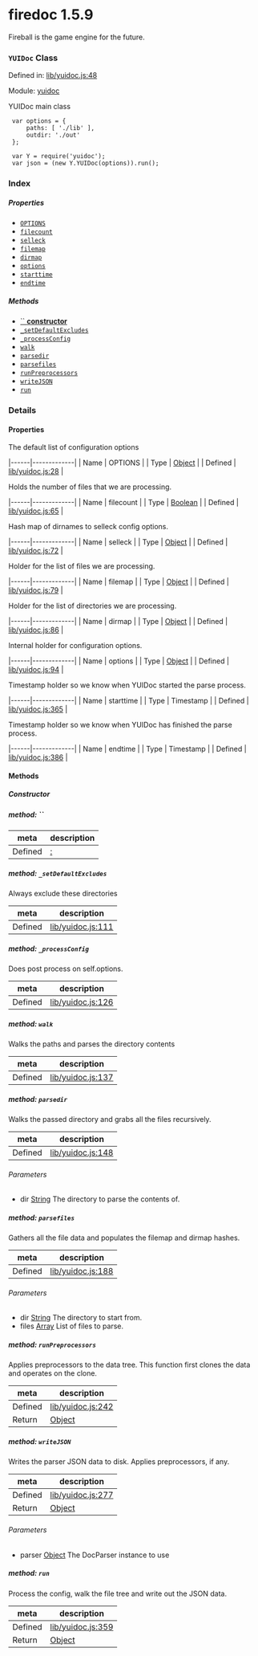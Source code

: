 
# firedoc 1.5.9

Fireball is the game engine for the future.

### `YUIDoc` Class


Defined in: [lib/yuidoc.js:48](../files/lib/yuidoc.js.js)

Module: [yuidoc](../modules/yuidoc.md)




YUIDoc main class

     var options = {
         paths: [ './lib' ],
         outdir: './out'
     };

     var Y = require('yuidoc');
     var json = (new Y.YUIDoc(options)).run();

### Index

##### Properties

  - [`OPTIONS`](#property-options)
  - [`filecount`](#property-filecount)
  - [`selleck`](#property-selleck)
  - [`filemap`](#property-filemap)
  - [`dirmap`](#property-dirmap)
  - [`options`](#property-options)
  - [`starttime`](#property-starttime)
  - [`endtime`](#property-endtime)



##### Methods

  - [`` **constructor**](#)
  - [`_setDefaultExcludes`](#method-_setdefaultexcludes)
  - [`_processConfig`](#method-_processconfig)
  - [`walk`](#method-walk)
  - [`parsedir`](#method-parsedir)
  - [`parsefiles`](#method-parsefiles)
  - [`runPreprocessors`](#method-runpreprocessors)
  - [`writeJSON`](#method-writejson)
  - [`run`](#method-run)





### Details


#### Properties


The default list of configuration options

|------|-------------|
| Name | OPTIONS    |
| Type | <a href="https://developer.mozilla.org/en/JavaScript/Reference/Global_Objects/Object" class="crosslink external" target="_blank">Object</a> |
| Defined | [lib/yuidoc.js:28](../files/lib_yuidoc.js.md#l28) |



Holds the number of files that we are processing.

|------|-------------|
| Name | filecount    |
| Type | <a href="https://developer.mozilla.org/en/JavaScript/Reference/Global_Objects/Boolean" class="crosslink external" target="_blank">Boolean</a> |
| Defined | [lib/yuidoc.js:65](../files/lib_yuidoc.js.md#l65) |



Hash map of dirnames to selleck config options.

|------|-------------|
| Name | selleck    |
| Type | <a href="https://developer.mozilla.org/en/JavaScript/Reference/Global_Objects/Object" class="crosslink external" target="_blank">Object</a> |
| Defined | [lib/yuidoc.js:72](../files/lib_yuidoc.js.md#l72) |



Holder for the list of files we are processing.

|------|-------------|
| Name | filemap    |
| Type | <a href="https://developer.mozilla.org/en/JavaScript/Reference/Global_Objects/Object" class="crosslink external" target="_blank">Object</a> |
| Defined | [lib/yuidoc.js:79](../files/lib_yuidoc.js.md#l79) |



Holder for the list of directories we are processing.

|------|-------------|
| Name | dirmap    |
| Type | <a href="https://developer.mozilla.org/en/JavaScript/Reference/Global_Objects/Object" class="crosslink external" target="_blank">Object</a> |
| Defined | [lib/yuidoc.js:86](../files/lib_yuidoc.js.md#l86) |



Internal holder for configuration options.

|------|-------------|
| Name | options    |
| Type | <a href="https://developer.mozilla.org/en/JavaScript/Reference/Global_Objects/Object" class="crosslink external" target="_blank">Object</a> |
| Defined | [lib/yuidoc.js:94](../files/lib_yuidoc.js.md#l94) |



Timestamp holder so we know when YUIDoc started the parse process.

|------|-------------|
| Name | starttime    |
| Type | Timestamp |
| Defined | [lib/yuidoc.js:365](../files/lib_yuidoc.js.md#l365) |



Timestamp holder so we know when YUIDoc has finished the parse process.

|------|-------------|
| Name | endtime    |
| Type | Timestamp |
| Defined | [lib/yuidoc.js:386](../files/lib_yuidoc.js.md#l386) |






<!-- Method Block -->
#### Methods

##### Constructor

##### method: ``



| meta | description |
|------|-------------|
| Defined | [:]() |



##### method: `_setDefaultExcludes`

Always exclude these directories

| meta | description |
|------|-------------|
| Defined | [lib/yuidoc.js:111](../files/lib_yuidoc.js.md#l111) |



##### method: `_processConfig`

Does post process on self.options.

| meta | description |
|------|-------------|
| Defined | [lib/yuidoc.js:126](../files/lib_yuidoc.js.md#l126) |



##### method: `walk`

Walks the paths and parses the directory contents

| meta | description |
|------|-------------|
| Defined | [lib/yuidoc.js:137](../files/lib_yuidoc.js.md#l137) |



##### method: `parsedir`

Walks the passed directory and grabs all the files recursively.

| meta | description |
|------|-------------|
| Defined | [lib/yuidoc.js:148](../files/lib_yuidoc.js.md#l148) |

###### Parameters
- dir <a href="https://developer.mozilla.org/en/JavaScript/Reference/Global_Objects/String" class="crosslink external" target="_blank">String</a> The directory to parse the contents of.


##### method: `parsefiles`

Gathers all the file data and populates the filemap and dirmap hashes.

| meta | description |
|------|-------------|
| Defined | [lib/yuidoc.js:188](../files/lib_yuidoc.js.md#l188) |

###### Parameters
- dir <a href="https://developer.mozilla.org/en/JavaScript/Reference/Global_Objects/String" class="crosslink external" target="_blank">String</a> The directory to start from.
- files <a href="https://developer.mozilla.org/en/JavaScript/Reference/Global_Objects/Array" class="crosslink external" target="_blank">Array</a> List of files to parse.


##### method: `runPreprocessors`

Applies preprocessors to the data tree. 
This function first clones the data and operates on the clone.

| meta | description |
|------|-------------|
| Defined | [lib/yuidoc.js:242](../files/lib_yuidoc.js.md#l242) |
| Return 		 | <a href="https://developer.mozilla.org/en/JavaScript/Reference/Global_Objects/Object" class="crosslink external" target="_blank">Object</a> 



##### method: `writeJSON`

Writes the parser JSON data to disk.
Applies preprocessors, if any.

| meta | description |
|------|-------------|
| Defined | [lib/yuidoc.js:277](../files/lib_yuidoc.js.md#l277) |
| Return 		 | <a href="https://developer.mozilla.org/en/JavaScript/Reference/Global_Objects/Object" class="crosslink external" target="_blank">Object</a> 

###### Parameters
- parser <a href="https://developer.mozilla.org/en/JavaScript/Reference/Global_Objects/Object" class="crosslink external" target="_blank">Object</a> The DocParser instance to use


##### method: `run`

Process the config, walk the file tree and write out the JSON data.

| meta | description |
|------|-------------|
| Defined | [lib/yuidoc.js:359](../files/lib_yuidoc.js.md#l359) |
| Return 		 | <a href="https://developer.mozilla.org/en/JavaScript/Reference/Global_Objects/Object" class="crosslink external" target="_blank">Object</a> 




